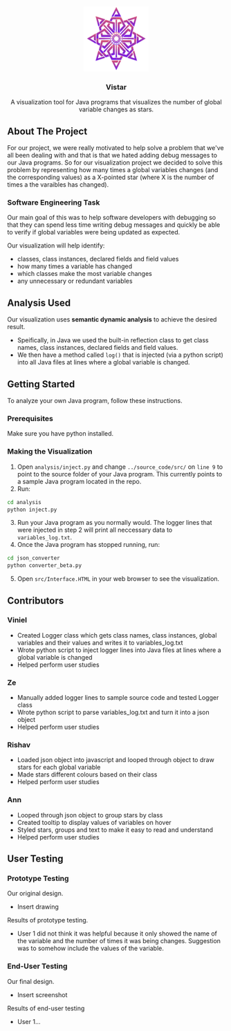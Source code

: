 <br />
<p align="center">
  <img src="/src/logo.png" width="150px" height="150px" alt="Vistar Logo" style="text-align: center">
  <h3 align="center">Vistar</h3>

  <p align="center">
    A visualization tool for Java programs that visualizes the number of global variable changes as stars.
</p>

<!-- ABOUT THE PROJECT -->
## About The Project
For our project, we were really motivated to help solve a problem that we've all been dealing with and that is that we hated adding debug messages to our Java programs. So for our visualization project we decided to solve this problem by representing how many times a global variables changes (and the corresponding values) as a X-pointed star (where X is the number of times a the varaibles has changed).

### Software Engineering Task
Our main goal of this was to help software developers with debugging so that they can spend less time writing debug messages and quickly be able to verify if global variables were being updated as expected.

Our visualization will help identify:
* classes, class instances, declared fields and field values
* how many times a variable has changed
* which classes make the most variable changes
* any unnecessary or redundant variables

## Analysis Used
Our visualization uses **semantic dynamic analysis** to achieve the desired result.
* Speifically, in Java we used the built-in reflection class to get class names, class instances, declared fields and field values.
* We then have a method called `log()` that is injected (via a python script) into all Java files at lines where a global variable is changed. 

<!-- GETTING STARTED -->
## Getting Started

To analyze your own Java program, follow these instructions.

### Prerequisites

Make sure you have python installed.

### Making the Visualization

1. Open `analysis/inject.py` and change `../source_code/src/` on `line 9` to point to the source folder of your Java program. This currently points to a sample Java program located in the repo.
2. Run:
```bash
cd analysis
python inject.py
```
3. Run your Java program as you normally would. The logger lines that were injected in step 2 will print all neccessary data to `variables_log.txt`.
4. Once the Java program has stopped running, run:
```bash
cd json_converter
python converter_beta.py
```
5. Open `src/Interface.HTML` in your web browser to see the visualization.

<!-- CONTRIBUTORS -->
## Contributors

### Viniel
* Created Logger class which gets class names, class instances, global variables and their values and writes it to variables_log.txt
* Wrote python script to inject logger lines into Java files at lines where a global variable is changed
* Helped perform user studies

### Ze
* Manually added logger lines to sample source code and tested Logger class
* Wrote python script to parse variables_log.txt and turn it into a json object
* Helped perform user studies

### Rishav
* Loaded json object into javascript and looped through object to draw stars for each global variable
* Made stars different colours based on their class
* Helped perform user studies

### Ann
* Looped through json object to group stars by class
* Created tooltip to display values of variables on hover
* Styled stars, groups and text to make it easy to read and understand
* Helped perform user studies

<!-- USER TESTING -->
## User Testing
### Prototype Testing
Our original design.
* Insert drawing

Results of prototype testing.
* User 1 did not think it was helpful because it only showed the name of the variable and the number of times it was being changes. Suggestion was to somehow include the values of the variable.

### End-User Testing
Our final design.
* Insert screenshot

Results of end-user testing
* User 1...
